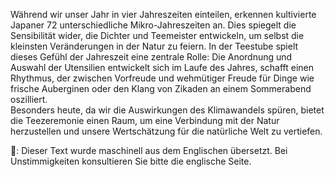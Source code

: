 <p>Während wir unser Jahr in vier Jahreszeiten einteilen, erkennen kultivierte Japaner 72 unterschiedliche Mikro-Jahreszeiten an. Dies spiegelt die Sensibilität wider, die Dichter und Teemeister entwickeln, um selbst die kleinsten Veränderungen in der Natur zu feiern. In der Teestube spielt dieses Gefühl der Jahreszeit eine zentrale Rolle: Die Anordnung und Auswahl der Utensilien entwickelt sich im Laufe des Jahres, schafft einen Rhythmus, der zwischen Vorfreude und wehmütiger Freude für Dinge wie frische Auberginen oder den Klang von Zikaden an einem Sommerabend oszilliert.<br />Besonders heute, da wir die Auswirkungen des Klimawandels spüren, bietet die Teezeremonie einen Raum, um eine Verbindung mit der Natur herzustellen und unsere Wertschätzung für die natürliche Welt zu vertiefen.</p>
👾: Dieser Text wurde maschinell aus dem Englischen übersetzt. Bei Unstimmigkeiten konsultieren Sie bitte die englische Seite.
